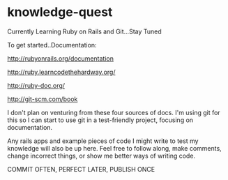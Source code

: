 knowledge-quest
===============

Currently Learning Ruby on Rails and Git...Stay Tuned

To get started..Documentation:

http://rubyonrails.org/documentation

http://ruby.learncodethehardway.org/

http://ruby-doc.org/

http://git-scm.com/book

I don't plan on venturing from these four sources of docs. I'm using git for this so I can start to use git in a test-friendly project, focusing on documentation. 

Any rails apps and example pieces of code I might write to test my knowledge will also be up here. Feel free to follow along, make comments, change incorrect things, or show me better ways of writing code.

COMMIT OFTEN, PERFECT LATER, PUBLISH ONCE
